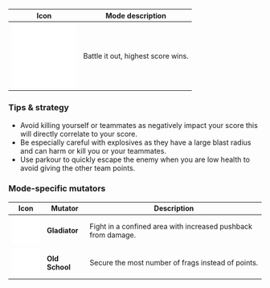 
| Icon | Mode description |
|-|-|
| <img src="images/modes/deathmatch.png" width="128px"/> | Battle it out, highest score wins. |

### Tips & strategy

-   Avoid killing yourself or teammates as negatively impact your score this will directly correlate to your score.
-   Be especially careful with explosives as they have a large blast radius and can harm or kill you or your teammates.
-   Use parkour to quickly escape the enemy when you are low health to avoid giving the other team points.

### Mode-specific mutators

| Icon | Mutator | Description |
|-|-|-|
| <img src="images/modes/gladiator.png" title="gladiator.png" alt="gladiator.png" width="64" /> | **Gladiator** | Fight in a confined area with increased pushback from damage. |
| <img src="images/modes/oldschool.png" title="oldschool.png" alt="oldschool.png" width="64" /> | **Old School** | Secure the most number of frags instead of points. |
